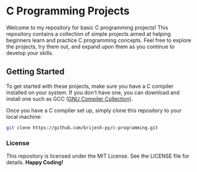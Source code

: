 # C Programming Projects

Welcome to my repository for basic C programming projects! This repository contains a collection of simple projects aimed at helping beginners learn and practice C programming concepts. Feel free to explore the projects, try them out, and expand upon them as you continue to develop your skills.

## Getting Started

To get started with these projects, make sure you have a C compiler installed on your system. If you don't have one, you can download and install one such as GCC ([GNU Compiler Collection](https://gcc.gnu.org/)).

Once you have a C compiler set up, simply clone this repository to your local machine:

```bash
git clone https://github.com/brijesh-py/c-programming.git
```

### License
This repository is licensed under the MIT License. See the LICENSE file for details.
**Happy Coding!**
